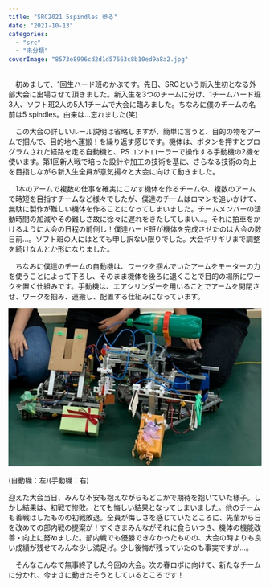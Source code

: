 ```yaml
---
title: "SRC2021 5spindles 参る"
date: "2021-10-13"
categories: 
  - "src"
  - "未分類"
coverImage: "8573e8996cd2d1d57663c8b10ed9a8a2.jpg"
---
```


　初めまして、1回生ハード班のかぶです。先日、SRCという新入生初となる外部大会に出場させて頂きました。新入生を3つのチームに分け、1チームハード班3人、ソフト班2人の5人1チームで大会に臨みました。ちなみに僕のチームの名前は5 spindles。由来は…忘れました(笑)

　この大会の詳しいルール説明は省略しますが、簡単に言うと、目的の物をアームで掴んで、目的地へ運搬！を繰り返す感じです。機体は、ボタンを押すとプログラムされた経路を走る自動機と、PSコントローラーで操作する手動機の2機を使います。第1回新人戦で培った設計や加工の技術を基に、さらなる技術の向上を目指しながら新入生全員が意気揚々と大会に向けて動きました。

　1本のアームで複数の仕事を確実にこなす機体を作るチームや、複数のアームで時短を目指すチームなど様々でしたが、僕達のチームはロマンを追いかけて、無駄に製作が難しい機体を作ることになってしまいました。チームメンバーの活動時間の加減やその難しさ故に徐々に遅れをきたしてしまい…。それに拍車をかけるように大会の日程の前倒し！僕達ハード班が機体を完成させたのは大会の数日前…。ソフト班の人にはとても申し訳ない限りでした。大会ギリギリまで調整を続けなんとか形になりました。

　ちなみに僕達のチームの自動機は、ワークを掴んでいたアームをモーターの力を使うことによって下ろし、そのまま機体を後ろに退くことで目的の場所にワークを置く仕組みです。手動機は、エアシリンダーを用いることでアームを開閉させ、ワークを掴み、運搬し、配置する仕組みになっています。

[![](images/8573e8996cd2d1d57663c8b10ed9a8a2-1024x641.jpg)](https://blog.fortefibre.net/wp-content/uploads/2021/09/8573e8996cd2d1d57663c8b10ed9a8a2.jpg)

(自動機：左)(手動機：右)

迎えた大会当日、みんな不安も抱えながらもどこかで期待を抱いていた様子。しかし結果は、初戦で惨敗。とても悔しい結果となってしまいました。他のチームも善戦はしたものの初戦敗退。全員が悔しさを感じていたところに、先輩から日を改めての部内戦の提案が！すぐさまみんながそれに食らいつき、機体の機能改善・向上に努めました。部内戦でも優勝できなかったものの、大会の時よりも良い成績が残せてみんな少し満足げ。少し後悔が残っていたのも事実ですが…。

　そんなこんなで無事終了した今回の大会。次の春ロボに向けて、新たなチームに分かれ、今まさに動きだそうとしているところです！
